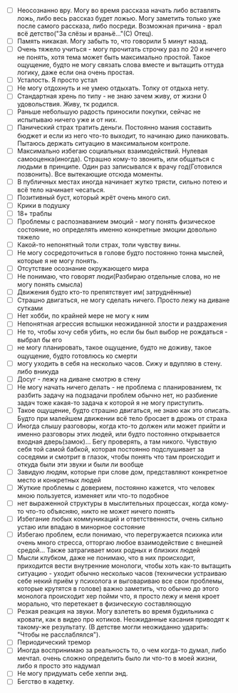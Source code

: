 - [ ] Неосознанно вру. Могу во время рассказа начать либо вставлять ложь, либо весь рассказ будет ложью. Могу заметить только уже после самого рассказа, либо посреди. Возможная причина - врал всё детство("За слёзы и враньё..."(С) Отец).
- [ ] Память никакая. Могу забыть то, что говорили 5 минут назад. 
- [ ] Очень тяжело учиться - могу прочитать строчку раз по 20 и ничего не понять, хотя тема может быть максимально простой. Такое ощущение, будто не могу связать слова вместе и вытащить оттуда логику, даже если она очень простая.
- [ ] Усталость. Я просто устал
- [ ] Не могу отдохнуть и не умею отдыхать. Толку от отдыха нету.
- [ ] Стандартная хрень по типу - не знаю зачем живу, от жизни 0 удовольствия. Живу, тк родился. 
- [ ] Раньше небольшую радость приносили покупки, сейчас не испытываю ничего уже и от них.
- [ ] Панический страх тратить деньги. Постоянно мания составить бюджет и если из него что-то выходит, то начинаю дико паниковать. Пытаюсь держать ситуацию в максимальном контроле.
- [ ] Максимально избегаю социальных взаимодействий. Нулевая самооценка(иногда). Страшно кому-то звонить, или общаться с людьми в принципе.  Один раз записывался к врачу год(Готовился позвонить). Все вытекающие отсюда моменты.
- [ ] В публичных местах иногда начинает жутко трясти, сильно потею и всё тело начинает чесаться. 
- [ ] Позитивный буст, который жрёт очень много сил.
- [ ] Крики в подушку
- [ ] 18+ траблы
- [ ] Проблемы с распознаванием эмоций - могу понять физическое состояние, но определять именно конкретные эмоции довольно тяжело
- [ ] Какой-то непонятный толи страх, толи чувству вины.
- [ ] Не могу сосредоточиться в голове будто постоянно тонна мыслей, которые я не могу понять.
- [ ] Отсутствие осознание окружающего мира
- [ ] Не понимаю, что говорят люди(Разбираю отдельные слова, но не могу понять смысла)
- [ ] Движения будто кто-то препятствует им( затруднённые)
- [ ] Страшно двигаться, не могу сделать ничего. Просто лежу на диване сутками
- [ ] Нет хобби, по крайней мере не могу к ним 
- [ ] Непонятная агрессия вспышки неожиданной злости и раздражения
- [ ] Не то, чтобы хочу себя убить, но если бы был выбор не рождаться - выбрал бы его
- [ ] не могу планировать, такое ощущение, будто не доживу, такое ощущение, будто готовлюсь ко смерти
- [ ] могу уходить в себя на несколько часов. Сижу и вдупляю в стену. либо вникуда
- [ ] Досуг - лежу на диване смотрю в стену
- [ ] Не могу начать ничего делать - не проблема с планированием, тк разбить задачу на подзадачи проблем обычно нет, но разбиение задач тоже какая-то задача к которой я не могу приступить.
- [ ] Такое ощущение, будто страшно двигаться, не знаю как это описать. Будто при малейшем движении всё тело бросает в дрожь от страха
- [ ] Иногда слышу разговоры, когда кто-то должен или может прийти и именно разговоры этих людей, или будто постоянно открывается входная дверь(замок)... Бегу проверять, а там никого. Чувствую себя той самой бабкой, которая постоянно подслушивает за соседями и смотрит в глазок, чтобы понять что там происходит и откуда были эти звуки и были ли вообще
- [ ] Завидую людям, которые при слове дом, представляют конкретное место и конкретных людей
- [ ] Жуткие проблемы с доверием, постоянно кажется, что человек мною пользуется, изменяет или что-то подобное
- [ ] нет выраженной структуры в мыслительных процессах, когда кому-то что-то объясняю, никто не может ничего понять
- [ ] Избегание любых коммуникаций и ответственности, очень сильно устаю или впадаю в минорное состояние
- [ ] Избегаю проблем, если понимаю, что перегружается психика или очень много стресса, отторгаю любое взаимодействие с внешней средой... Также затрагивает моих родных и близких людей
- [ ] Мысли клубком, даже не понимаю, что в них происходит, приходится вести внутренние монологи, чтобы хоть как-то вытащить ситуацию - уходит обычно несколько часов (технически устраиваю себе некий приём у психолога и выговариваю все свои проблемы, которые крутятся в голове) важно заметить, что обычно до этого монолога происходит хер пойми что, я просто лежу и меня кроет морально, что перетекает в физическую составляющую
- [ ] Резкая реакция на звуки. Могу взлететь во время будильника с кровати, как в видео про котиков. Неожиданные касания приводят к такому-же результату. (В детстве могли неожиданно ударить: "Чтобы не расслаблялся").
- [ ] Периодический тремор
- [ ] Иногда воспринимаю за реальность то, о чем когда-то думал, либо мечтал. очень сложно определить было ли что-то в моей жизни, либо я просто это надумал
- [ ] Не могу придумать себе хеппи энд.
- [ ] Бегство в кадетку.